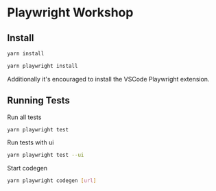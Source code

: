 # Playwright Workshop

## Install

```sh
yarn install
```

```sh
yarn playwright install
```

Additionally it's encouraged to install the VSCode Playwright extension.

## Running Tests

Run all tests

```sh
yarn playwright test
```

Run tests with ui

```sh
yarn playwright test --ui
```

Start codegen

```sh
yarn playwright codegen [url]
```
